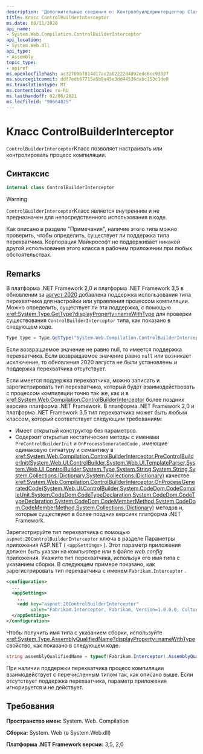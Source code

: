 ```yaml
---
description: 'Дополнительные сведения о: Контролбуилдеринтерцептор Class'
title: Класс ControlBuilderInterceptor
ms.date: 08/11/2020
api_name:
- System.Web.Compilation.ControlBuilderInterceptor
api_location:
- System.Web.dll
api_type:
- Assembly
topic_type:
- apiref
ms.openlocfilehash: ac32709bf814d17ac2a02222d4d92edc6cc93337
ms.sourcegitcommit: ddf7edb67715a5b9a45e3dd44536dabc153c1de0
ms.translationtype: MT
ms.contentlocale: ru-RU
ms.lasthandoff: 02/06/2021
ms.locfileid: "99664825"
---
```

# <a name="controlbuilderinterceptor-class"></a>Класс ControlBuilderInterceptor

`ControlBuilderInterceptor`Класс позволяет настраивать или контролировать процесс компиляции.

## <a name="syntax"></a>Синтаксис

```csharp
internal class ControlBuilderInterceptor
```

> [!WARNING]
> `ControlBuilderInterceptor`Класс является внутренним и не предназначен для непосредственного использования в коде.
>
> Как описано в разделе "Примечания", наличие этого типа можно проверить, чтобы определить, существует ли поддержка типа перехватчика. Корпорация Майкрософт не поддерживает никакой другой использования этого класса в рабочем приложении при любых обстоятельствах.

## <a name="remarks"></a>Remarks

В платформа .NET Framework 2,0 и платформа .NET Framework 3,5 в обновлении за [август 2020](https://portal.msrc.microsoft.com/security-guidance/releasenotedetail/2020-Aug) добавлена поддержка использования типа перехватчика для настройки или управления процессом компиляции. Можно определить, существует ли эта поддержка, с помощью <xref:System.Type.GetType?displayProperty=nameWithType> для проверки существования `ControlBuilderInterceptor` типа, как показано в следующем коде.

```csharp
Type type = Type.GetType("System.Web.Compilation.ControlBuilderInterceptor, System.Web, Version=2.0.0.0, Culture=neutral, PublicKeyToken=b03f5f7f11d50a3a");
```

Если возвращаемое значение не равно null, то имеется поддержка перехватчика. Если возвращаемое значение равно `null` или возникает исключение, то обновления 2020 августа не были установлены и поддержка перехватчика отсутствует.

Если имеется поддержка перехватчика, можно записать и зарегистрировать тип перехватчика, который будет взаимодействовать с процессом компиляции точно так же, как и в <xref:System.Web.Compilation.ControlBuilderInterceptor> более поздних версиях платформа .NET Framework. В платформа .NET Framework 2,0 и платформа .NET Framework 3,5 тип перехватчика может быть любым классом, который соответствует следующим требованиям:

* Имеет открытый конструктор без параметров.
* Содержит открытые нестатические методы с именами `PreControlBuilderInit` и `OnProcessGeneratedCode` , имеющие одинаковую сигнатуру и семантику в <xref:System.Web.Compilation.ControlBuilderInterceptor.PreControlBuilderInit(System.Web.UI.ControlBuilder,System.Web.UI.TemplateParser,System.Web.UI.ControlBuilder,System.Type,System.String,System.String,System.Collections.IDictionary,System.Collections.IDictionary)> качестве <xref:System.Web.Compilation.ControlBuilderInterceptor.OnProcessGeneratedCode(System.Web.UI.ControlBuilder,System.CodeDom.CodeCompileUnit,System.CodeDom.CodeTypeDeclaration,System.CodeDom.CodeTypeDeclaration,System.CodeDom.CodeMemberMethod,System.CodeDom.CodeMemberMethod,System.Collections.IDictionary)> методов и, которые существуют в более поздних версиях платформа .NET Framework.

Зарегистрируйте тип перехватчика с помощью `aspnet:20ControlBuilderInterceptor` ключа в разделе Параметры приложения ASP.NET ( `<appSettings>` ). Этот параметр приложения должен быть указан на компьютере или в файле *web.config* приложения. Укажите тип перехватчика, используя его имя типа с указанием сборки. В следующем примере показано, как зарегистрировать тип перехватчика с именем `Fabrikam.Interceptor` .

```xml
<configuration>
  ...
  <appSettings>
    ...
    <add key="aspnet:20ControlBuilderInterceptor"
         value="Fabrikam.Interceptor, Fabrikam, Version=1.0.0.0, Culture=neutral, PublicKeyToken=2b3831f2f2b744f7" />
  </appSettings>
</configuration>
```

Чтобы получить имя типа с указанием сборки, используйте <xref:System.Type.AssemblyQualifiedName?displayProperty=nameWithType> свойство, как показано в следующем коде.

```csharp
string assemblyQualifiedName = typeof(Fabrikam.Interceptor).AssemblyQualifiedName;
```

При наличии поддержки перехватчика процесс компиляции взаимодействует с перечисленным типом так, как описано выше. Если отсутствует поддержка перехватчика, параметр приложения игнорируется и не действует.

## <a name="requirements"></a>Требования

**Пространство имен:** System. Web. Compilation

**Сборка:** System. Web (в System.Web.dll)

**Платформа .NET Framework версии:** 3,5, 2,0
